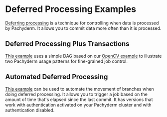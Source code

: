 # Deferred Processing Examples

[Deferring processing](https://docs.pachyderm.com/latest/concepts/advanced-concepts/deferred_processing/) is a technique for controlling when data is processed by Pachyderm.
It allows you to commit data more often than it is processed.


## Deferred Processing Plus Transactions

[This example](./deferred_processing_plus_transactions) uses a simple DAG based on our [OpenCV example](https://github.com/pachyderm/pachyderm/tree/master/examples/opencv)
to illustrate two Pachyderm usage patterns for fine-grained job control.


## Automated Deferred Processing 

[This example](./automated_deferred_processing) can be used to automate the movement of branches when doing deferred processing.
It allows you to trigger a job based on the amount of time that's elapsed since the last commit. 
It has versions that work with authentication activated on your Pachyderm cluster and with authentication disabled.











